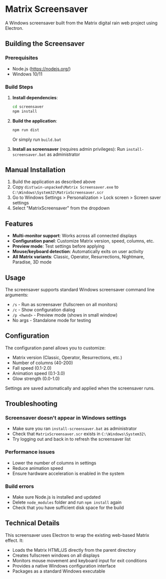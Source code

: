 # Matrix Screensaver

A Windows screensaver built from the Matrix digital rain web project using Electron.

## Building the Screensaver

### Prerequisites
- Node.js (https://nodejs.org/)
- Windows 10/11

### Build Steps

1. **Install dependencies**:
   ```bash
   cd screensaver
   npm install
   ```

2. **Build the application**:
   ```bash
   npm run dist
   ```
   Or simply run `build.bat`

3. **Install as screensaver** (requires admin privileges):
   Run `install-screensaver.bat` as administrator

## Manual Installation

1. Build the application as described above
2. Copy `dist\win-unpacked\Matrix Screensaver.exe` to `C:\Windows\System32\MatrixScreensaver.scr`
3. Go to Windows Settings > Personalization > Lock screen > Screen saver settings
4. Select "MatrixScreensaver" from the dropdown

## Features

- **Multi-monitor support**: Works across all connected displays
- **Configuration panel**: Customize Matrix version, speed, columns, etc.
- **Preview mode**: Test settings before applying
- **Mouse/keyboard detection**: Automatically exits on user activity
- **All Matrix variants**: Classic, Operator, Resurrections, Nightmare, Paradise, 3D mode

## Usage

The screensaver supports standard Windows screensaver command line arguments:

- `/s` - Run as screensaver (fullscreen on all monitors)
- `/c` - Show configuration dialog
- `/p <hwnd>` - Preview mode (shows in small window)
- No args - Standalone mode for testing

## Configuration

The configuration panel allows you to customize:

- Matrix version (Classic, Operator, Resurrections, etc.)
- Number of columns (40-200)
- Fall speed (0.1-2.0)
- Animation speed (0.1-3.0)
- Glow strength (0.0-1.0)

Settings are saved automatically and applied when the screensaver runs.

## Troubleshooting

### Screensaver doesn't appear in Windows settings
- Make sure you ran `install-screensaver.bat` as administrator
- Check that `MatrixScreensaver.scr` exists in `C:\Windows\System32\`
- Try logging out and back in to refresh the screensaver list

### Performance issues
- Lower the number of columns in settings
- Reduce animation speed
- Ensure hardware acceleration is enabled in the system

### Build errors
- Make sure Node.js is installed and updated
- Delete `node_modules` folder and run `npm install` again
- Check that you have sufficient disk space for the build

## Technical Details

This screensaver uses Electron to wrap the existing web-based Matrix effect. It:

- Loads the Matrix HTML/JS directly from the parent directory
- Creates fullscreen windows on all displays
- Monitors mouse movement and keyboard input for exit conditions
- Provides a native Windows configuration interface
- Packages as a standard Windows executable